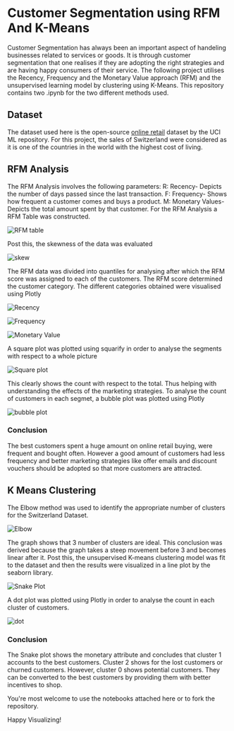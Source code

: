 # Customer Segmentation using RFM And K-Means
Customer Segmentation has always been an important aspect of handeling businesses related to services or goods. It is through customer segmentation that one realises if they are adopting the right strategies and are having happy consumers of their service. 
The following project utilises the Recency, Frequency and the Monetary Value approach (RFM) and the unsupervised learning model by clustering using K-Means.
This repository contains two .ipynb for the two different methods used.

## Dataset
The dataset used here is the open-source [online retail](https://archive.ics.uci.edu/ml/datasets/Online+Retail) dataset by the UCI ML repository. For this project, the sales of Switzerland were considered as it is one of the countries in the world with the highest cost of living. 

## RFM Analysis
The RFM Analysis involves the following parameters:
R: Recency- Depicts the number of days passed since the last transaction.
F: Frequency- Shows how frequent a customer comes and buys a product.
M: Monetary Values- Depicts the total amount spent by that customer.
For the RFM Analysis a RFM Table was constructed.

![RFM table](https://github.com/Vidushi-Gupta/Customer_Segmentation/blob/master/Visualization/RFM%20Table.png)

Post this, the skewness of the data was evaluated

![skew](https://github.com/Vidushi-Gupta/Customer_Segmentation/blob/master/Visualization/skew.png)

The RFM data was divided into quantiles for analysing after which the RFM score was assigned to each of the customers.
The RFM score determined the customer category.
The different categories obtained were visualised using Plotly

![Recency](https://github.com/Vidushi-Gupta/Customer_Segmentation/blob/master/Visualization/Recency.png)

![Frequency](https://github.com/Vidushi-Gupta/Customer_Segmentation/blob/master/Visualization/Frequency.png)

![Monetary Value](https://github.com/Vidushi-Gupta/Customer_Segmentation/blob/master/Visualization/Monetary.png)

A square plot was plotted using squarify in order to analyse the segments with respect to a whole picture

![Square plot](https://github.com/Vidushi-Gupta/Customer_Segmentation/blob/master/Visualization/square%20plot%20segments.png)

This clearly shows the count with respect to the total. Thus helping with understanding the effects of the marketing strategies. 
To analyse the count of customers in each segmet, a bubble plot was plotted using Plotly

![bubble plot](https://github.com/Vidushi-Gupta/Customer_Segmentation/blob/master/Visualization/bubble%20plot.png)

### Conclusion
The best customers spent a huge amount on online retail buying, were frequent and bought often. However a good amount of customers had less frequency and better marketing strategies like offer emails and discount vouchers should be adopted so that more customers are attracted.


## K Means Clustering
The Elbow method was used to identify the appropriate number of clusters for the Switzerland Dataset.

![Elbow](https://github.com/Vidushi-Gupta/Customer_Segmentation/blob/master/Visualization/Elbow%20method.png)

The graph shows that 3 number of clusters are ideal. This conclusion was derived because the graph takes a steep movement before 3 and becomes linear after it.
Post this, the unsupervised K-means clustering model was fit to the dataset and then the results were visualized in a line plot by the seaborn library.

![Snake Plot](https://github.com/Vidushi-Gupta/Customer_Segmentation/blob/master/Visualization/Snake%20plot.png)

A dot plot was plotted using Plotly in order to analyse the count in each cluster of customers.

![dot](https://github.com/Vidushi-Gupta/Customer_Segmentation/blob/master/Visualization/clusters%20dot%20plots.png)

### Conclusion
The Snake plot shows the monetary attribute and concludes that cluster 1 accounts to the best customers.
Cluster 2 shows for the lost customers or churned customers. However, cluster 0 shows potential customers. They can be converted to the best customers by providing them with better incentives to shop.


You're most welcome to use the notebooks attached here or to fork the repository.

Happy Visualizing!
